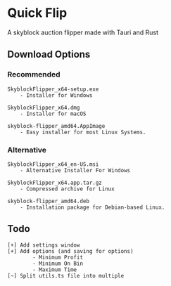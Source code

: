 # Quick Flip

A skyblock auction flipper made with Tauri and Rust

## Download Options

### Recommended

```
SkyblockFlipper_x64-setup.exe
    - Installer for Windows

SkyblockFlipper_x64.dmg
    - Installer for macOS

skyblock-flipper_amd64.AppImage
    - Easy installer for most Linux Systems.
```

### Alternative

```
SkyblockFlipper_x64_en-US.msi
    - Alternative Installer For Windows

SkyblockFlipper_x64.app.tar.gz
    - Compressed archive for Linux

skyblock-flipper_amd64.deb 
    - Installation package for Debian-based Linux.
```


## Todo

```
[+] Add settings window
[+] Add options (and saving for options)
        - Minimum Profit
        - Minimum On Bin
        - Maximum Time
[~] Split utils.ts file into multiple
```

